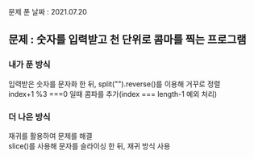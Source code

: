 문제 푼 날짜 : 2021.07.20

<h2>문제 : 숫자를 입력받고 천 단위로 콤마를 찍는 프로그램</h2>

<h3>내가 푼 방식</h3>
<div>입력받은 숫자를 문자화 한 뒤, split("").reverse()를 이용해 거꾸로 정렬</div>
<div>index+1 %3 ===0 일때 콤파를 추가(index === length-1 예외 처리)</div>

<h3>더 나은 방식</h3>
<div>재귀를 활용하여 문제를 해결</div>
<div>slice()를 사용해 문자를 슬라이싱 한 뒤, 재귀 방식 사용</div>
